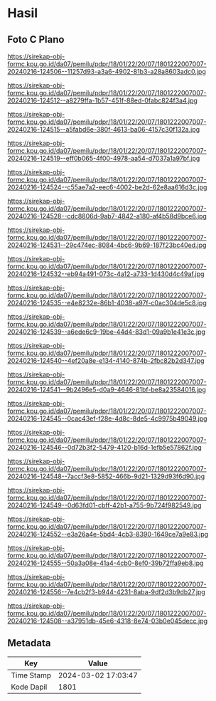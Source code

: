 # Hasil

## Foto C Plano

https://sirekap-obj-formc.kpu.go.id/da07/pemilu/pdpr/18/01/22/20/07/1801222007007-20240216-124506--11257d93-a3a6-4902-81b3-a28a8603adc0.jpg

https://sirekap-obj-formc.kpu.go.id/da07/pemilu/pdpr/18/01/22/20/07/1801222007007-20240216-124512--a8279ffa-1b57-451f-88ed-0fabc824f3a4.jpg

https://sirekap-obj-formc.kpu.go.id/da07/pemilu/pdpr/18/01/22/20/07/1801222007007-20240216-124515--a5fabd6e-380f-4613-ba06-4157c30f132a.jpg

https://sirekap-obj-formc.kpu.go.id/da07/pemilu/pdpr/18/01/22/20/07/1801222007007-20240216-124519--eff0b065-4f00-4978-aa54-d7037a1a97bf.jpg

https://sirekap-obj-formc.kpu.go.id/da07/pemilu/pdpr/18/01/22/20/07/1801222007007-20240216-124524--c55ae7a2-eec6-4002-be2d-62e8aa616d3c.jpg

https://sirekap-obj-formc.kpu.go.id/da07/pemilu/pdpr/18/01/22/20/07/1801222007007-20240216-124528--cdc8806d-9ab7-4842-a180-af4b58d9bce6.jpg

https://sirekap-obj-formc.kpu.go.id/da07/pemilu/pdpr/18/01/22/20/07/1801222007007-20240216-124531--29c474ec-8084-4bc6-9b69-187f23bc40ed.jpg

https://sirekap-obj-formc.kpu.go.id/da07/pemilu/pdpr/18/01/22/20/07/1801222007007-20240216-124532--eb94a491-073c-4a12-a733-1d430d4c49af.jpg

https://sirekap-obj-formc.kpu.go.id/da07/pemilu/pdpr/18/01/22/20/07/1801222007007-20240216-124535--e4e8232e-86b1-4038-a97f-c0ac304de5c8.jpg

https://sirekap-obj-formc.kpu.go.id/da07/pemilu/pdpr/18/01/22/20/07/1801222007007-20240216-124539--a6ede6c9-19be-44d4-83d1-09a9b1e41e3c.jpg

https://sirekap-obj-formc.kpu.go.id/da07/pemilu/pdpr/18/01/22/20/07/1801222007007-20240216-124540--4ef20a8e-e134-4140-874b-2fbc82b2d347.jpg

https://sirekap-obj-formc.kpu.go.id/da07/pemilu/pdpr/18/01/22/20/07/1801222007007-20240216-124541--9b2496e5-d0a9-4646-81bf-be8a23584016.jpg

https://sirekap-obj-formc.kpu.go.id/da07/pemilu/pdpr/18/01/22/20/07/1801222007007-20240216-124545--0cac43ef-f28e-4d8c-8de5-4c9975b49049.jpg

https://sirekap-obj-formc.kpu.go.id/da07/pemilu/pdpr/18/01/22/20/07/1801222007007-20240216-124546--0d72b3f2-5479-4120-b16d-1efb5e57862f.jpg

https://sirekap-obj-formc.kpu.go.id/da07/pemilu/pdpr/18/01/22/20/07/1801222007007-20240216-124548--7accf3e8-5852-466b-9d21-1329d93f6d90.jpg

https://sirekap-obj-formc.kpu.go.id/da07/pemilu/pdpr/18/01/22/20/07/1801222007007-20240216-124549--0d63fd01-cbff-42b1-a755-9b724f982549.jpg

https://sirekap-obj-formc.kpu.go.id/da07/pemilu/pdpr/18/01/22/20/07/1801222007007-20240216-124552--e3a26a4e-5bd4-4cb3-8390-1649ce7a9e83.jpg

https://sirekap-obj-formc.kpu.go.id/da07/pemilu/pdpr/18/01/22/20/07/1801222007007-20240216-124555--50a3a08e-41a4-4cb0-8ef0-39b72ffa9eb8.jpg

https://sirekap-obj-formc.kpu.go.id/da07/pemilu/pdpr/18/01/22/20/07/1801222007007-20240216-124556--7e4cb2f3-b944-4231-8aba-9df2d3b9db27.jpg

https://sirekap-obj-formc.kpu.go.id/da07/pemilu/pdpr/18/01/22/20/07/1801222007007-20240216-124508--a37951db-45e6-4318-8e74-03b0e045decc.jpg


## Metadata

| Key        | Value               |
| ---------- | ------------------- |
| Time Stamp | 2024-03-02 17:03:47 |
| Kode Dapil | 1801                |



